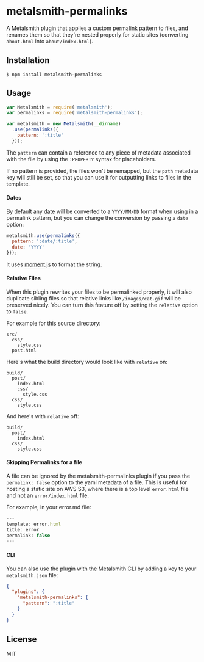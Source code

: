 
# metalsmith-permalinks

  A Metalsmith plugin that applies a custom permalink pattern to files, and renames them so that they're nested properly for static sites (converting `about.html` into `about/index.html`).

## Installation

    $ npm install metalsmith-permalinks

## Usage

```js
var Metalsmith = require('metalsmith');
var permalinks = require('metalsmith-permalinks');

var metalsmith = new Metalsmith(__dirname)
  .use(permalinks({
    pattern: ':title'
  }));
```

  The `pattern` can contain a reference to any piece of metadata associated with the file by using the `:PROPERTY` syntax for placeholders.

  If no pattern is provided, the files won't be remapped, but the `path` metadata key will still be set, so that you can use it for outputting links to files in the template.

#### Dates

  By default any date will be converted to a `YYYY/MM/DD` format when using in a permalink pattern, but you can change the conversion by passing a `date` option:

```js
metalsmith.use(permalinks({
  pattern: ':date/:title',
  date: 'YYYY'
}));
```

  It uses [moment.js](http://momentjs.com/docs/#/displaying/format/) to format the string.

#### Relative Files

  When this plugin rewrites your files to be permalinked properly, it will also duplicate sibling files so that relative links like `/images/cat.gif` will be preserved nicely. You can turn this feature off by setting the `relative` option to `false`.

  For example for this source directory:

    src/
      css/
        style.css
      post.html

  Here's what the build directory would look like with `relative` on:

    build/
      post/
        index.html
        css/
          style.css
      css/
        style.css

  And here's with `relative` off:

    build/
      post/
        index.html
      css/
        style.css

#### Skipping Permalinks for a file

  A file can be ignored by the metalsmith-permalinks plugin if you pass the `permalink: false` option to the yaml metadata of a file.
  This is useful for hosting a static site on AWS S3, where there is a top level `error.html` file and not an `error/index.html` file.

  For example, in your error.md file:

  ```js
  ---
  template: error.html
  title: error
  permalink: false
  ---
  ```

#### CLI

  You can also use the plugin with the Metalsmith CLI by adding a key to your `metalsmith.json` file:

```json
{
  "plugins": {
    "metalsmith-permalinks": {
      "pattern": ":title"
    }
  }
}
```

## License

  MIT
